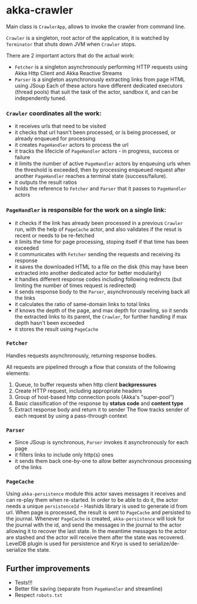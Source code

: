 # akka-crawler

Main class is `CrawlerApp`, allows to invoke the crawler from command line.

`Crawler` is a singleton, root actor of the application, it is watched by `Terminator` that shuts down JVM when `Crawler` stops.

There are 2 important actors that do the actual work: 
* `Fetcher` is a singleton asynchronously performing HTTP requests using Akka Http Client and Akka Reactive Streams
* `Parser` is a singleton asynchronously extracting links from page HTML using JSoup
Each of these actors have different dedicated executors (thread pools) that suit the task of the actor, sandbox it, and can be independently tuned.

### `Crawler` coordinates all the work: 
* it receives urls that need to be visited
* it checks that url hasn't been processed, or is being processed, or already enqueued for processing
* it creates `PageHandler` actors to process the url
* it tracks the lifecicle of `PageHandler` actors - in progress, success or failure
* it limits the number of active `PageHandler` actors by enqueuing urls when the threshold is exceeded, then by processing enqueued request after another `PageHandler` reaches a terminal state (success/failure).
* it outputs the result ratios
* holds the reference to `Fetcher` and `Parser` that it passes to `PageHandler` actors

### `PageHandler` is responsible for the work on a single link:
* it checks if the link has already been processed in a previous `Crawler` run, with the help of `PageCache` actor, and also validates if the resut is recent or needs to be re-fetched
* it limits the time for page processing, stoping itself if that time has been exceeded
* it communicates with `Fetcher` sending the requests and receiving its response
* it saves the downloaded HTML to a file on the disk (this may have been extracted into another dedicated actor for better modularity)
* it handles different response codes including following redirects (but limiting the number of times request is redirected)
* it sends response body to the `Parser`, asynchronously receiving back all the links
* it calculates the ratio of same-domain links to total links
* if knows the depth of the page, and max depth for crawling, so it sends the extracted links to its parent, the `Crawler`, for further handling if max depth hasn't been exceeded
* it stores the result using `PageCache`

### `Fetcher`
Handles requests asynchronously, returning response bodies.

All requests are pipelined through a flow that consists of the following elements:
1. Queue, to buffer requests when http client **backpressures**
1. Create HTTP request, including appropriate headers
1. Group of host-based http connection pools (Akka's "super-pool")
1. Basic classification of the response by **status code** and **content type**
1. Extract response body and return it to sender
The flow tracks sender of each request by using a pass-through context

### `Parser`
* Since JSoup is synchronous, `Parser` invokes it asynchronously for each page
* it filters links to include only http(s) ones
* it sends them back one-by-one to allow better asynchronous processing of the links

### `PageCache`
Using `akka-persistence` module this actor saves messages it receives and can re-play them when re-started.
In order to be able to do it, the actor needs a unique `persistenceId` - Hashids library is used to generate id from url.
When page is processed, the result is sent to `PageCache` and persisted to the journal.
Whenever `PageCache` is created, `akka-persistence` will look for the journal with the id, and send the messages in the journal to the actor allowing it to recover the last state. In the meantime messages to the actor are stashed and the actor will receive them after the state was recovered.
LevelDB plugin is used for persistence and Kryo is used to serialize/de-serialize the state.

## Further improvements
* Tests!!!
* Better file saving (separate from `PageHandler` and streamline)
* Respect `robots.txt`


